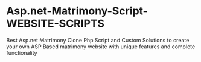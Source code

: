 # Asp.net-Matrimony-Script-WEBSITE-SCRIPTS
Best Asp.net Matrimony Clone Php Script and Custom Solutions to create your own ASP Based matrimony website with unique features and complete functionality
